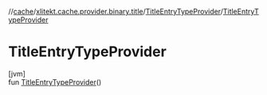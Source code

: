 //[cache](../../../index.md)/[xlitekt.cache.provider.binary.title](../index.md)/[TitleEntryTypeProvider](index.md)/[TitleEntryTypeProvider](-title-entry-type-provider.md)

# TitleEntryTypeProvider

[jvm]\
fun [TitleEntryTypeProvider](-title-entry-type-provider.md)()
